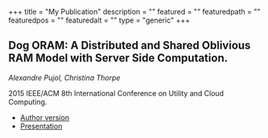 +++
title        = "My Publication"
description  = ""
featured     = ""
featuredpath = ""
featuredpos  = ""
featuredalt  = ""
type         = "generic"
+++

## Dog ORAM: A Distributed and Shared Oblivious RAM Model with Server Side Computation.

*Alexandre Pujol, Christina Thorpe*

2015 IEEE/ACM 8th International Conference on Utility and Cloud Computing.

<ul class="actions">
	<li><a href="/pub/Dog_ORAM_A_Distributed_and_Shared_Oblivious_RAM_Model_with_Server_Side_Computation.pdf" class="button small icon fa-leanpub">Author version</a></li>
	<li><a href="/pub/Dog_ORAM_Presentation.pdf" class="button small icon fa-download">Presentation</a></li>
</ul>

